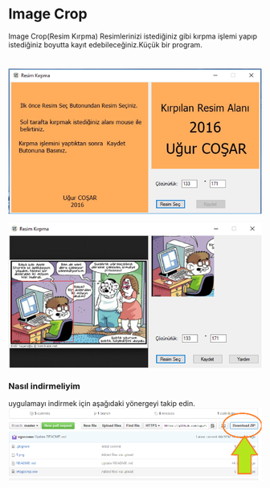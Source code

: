 # Image Crop
Image Crop(Resim Kırpma)
Resimlerinizi istediğiniz gibi kırpma işlemi yapıp istediğiniz boyutta kayıt edebileceğiniz.Küçük bir program.
#

![image](https://raw.githubusercontent.com/ugurcosar/imagecrop/master/1.png)

![image](https://raw.githubusercontent.com/ugurcosar/imagecrop/master/3.png)

### Nasıl indirmeliyim

uygulamayı indirmek için aşağıdaki yönergeyi takip edin.
![image](https://raw.githubusercontent.com/ugurcosar/imagecrop/master/2.png)

